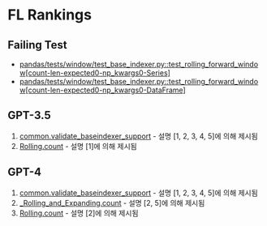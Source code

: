 # FL Rankings

## Failing Test
* [pandas/tests/window/test_base_indexer.py::test_rolling_forward_window[count-len-expected0-np_kwargs0-Series]](./repo/pandas/tests/window/test_base_indexer.py#L146)
* [pandas/tests/window/test_base_indexer.py::test_rolling_forward_window[count-len-expected0-np_kwargs0-DataFrame]](./repo/pandas/tests/window/test_base_indexer.py#L146)

## GPT-3.5
1. [common.validate\_baseindexer\_support](./repo/pandas/core/window/common.py#L328) - 설명 [1, 2, 3, 4, 5]에 의해 제시됨
2. [Rolling.count](./repo/pandas/core/window/rolling.py#L1939) - 설명 [1]에 의해 제시됨


## GPT-4
1. [common.validate\_baseindexer\_support](./repo/pandas/core/window/common.py#L328) - 설명 [1, 2, 3, 4, 5]에 의해 제시됨
2. [\_Rolling\_and\_Expanding.count](./repo/pandas/core/window/rolling.py#L1173) - 설명 [2, 5]에 의해 제시됨
3. [Rolling.count](./repo/pandas/core/window/rolling.py#L1939) - 설명 [2]에 의해 제시됨